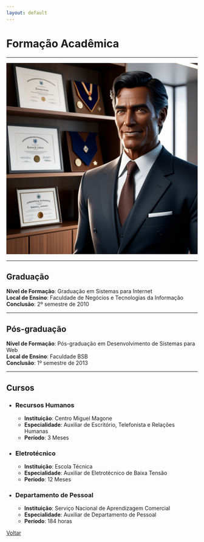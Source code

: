```yaml
---
layout: default
---
```


# Formação Acadêmica

* * *
![formacao](/assets/images/formacao.jpg)
* * *
## Graduação

**Nível de Formação**: Graduação em Sistemas para Internet\
**Local de Ensino**: Faculdade de Negócios e Tecnologias da Informação\
**Conclusão**: 2º semestre de 2010

* * *
## Pós-graduação

**Nível de Formação**: Pós-graduação em Desenvolvimento de Sistemas para Web\
**Local de Ensino**: Faculdade BSB\
**Conclusão**: 1º semestre de 2013

* * *
## Cursos

- ### Recursos Humanos
  - **Instituição**: Centro Miguel Magone
  - **Especialidade**: Auxiliar de Escritório, Telefonista e Relações Humanas
  - **Período**: 3 Meses 
  
- ### Eletrotécnico
  - **Instituição**: Escola Técnica
  - **Especialidade**: Auxiliar de Eletrotécnico de Baixa Tensão
  - **Período**: 12 Meses

- ### Departamento de Pessoal
  - **Instituição**: Serviço Nacional de Aprendizagem Comercial
  - **Especialidade**: Auxiliar de Departamento de Pessoal
  - **Período**: 184 horas

[Voltar](./)
